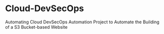 # Cloud-DevSecOps
Automating Cloud DevSecOps
Automation Project to Automate the Building of a S3 Bucket-based Website
